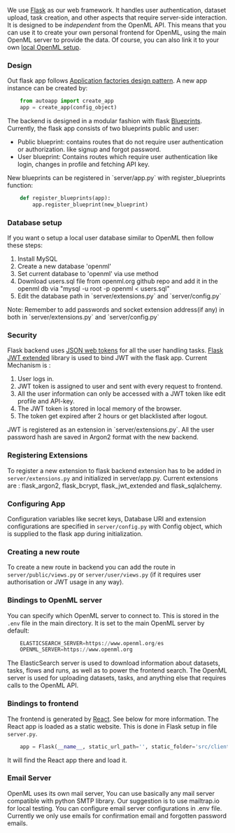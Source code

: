 We use [Flask](http://flask.pocoo.org/) as our web framework. It handles user
authentication, dataset upload, task creation, and other aspects that require
server-side interaction. It is designed to be _independent_ from the OpenML API.
This means that you can use it to create your own personal frontend for OpenML,
using the main OpenML server to provide the data. Of course, you can also link
it to your own [local OpenML setup](Local-Installation).

### Design
Out flask app follows [Application factories design pattern](https://flask.palletsprojects.com/en/1.1.x/patterns/appfactories/).
A new app instance can be created by:
``` python
    from autoapp import create_app
    app = create_app(config_object)
```

The backend is designed in a modular fashion with flask [Blueprints](https://flask.palletsprojects.com/en/1.0.x/blueprints/). Currently,
the flask app consists of two blueprints public and user:
<ul><li>Public blueprint: contains routes that do not require user authentication or authorization. like signup and forgot password.</li>
<li>User blueprint: Contains routes which require user authentication like login, changes in profile and fetching API key.</li></ul>

<p>New blueprints can be registered in `server/app.py` with register_blueprints function:</p>

``` python
    def register_blueprints(app):
        app.register_blueprint(new_blueprint)
```


### Database setup
If you want o setup a local user database similar to OpenML then follow these steps:
<ol>
<li>Install MySQL</li>
<li>Create a new database 'openml'</li>
<li>Set current database to 'openml' via use method</li>
<li>Download users.sql file from openml.org github repo and add it in the openml db via "mysql -u root -p openml < users.sql"</li>
<li>Edit the database path in `server/extensions.py` and `server/config.py`</li>
</ol>
Note: Remember to add passwords and socket extension address(if any) in both in `server/extensions.py` and `server/config.py` 


### Security
Flask backend uses [JSON web tokens](https://jwt.io/) for all the user handling tasks. [Flask JWT extended](https://flask-jwt-extended.readthedocs.io/en/stable/) library is used to bind JWT with the flask app.
Current Mechanism is :
<ol>
<li> User logs in.</li>
<li> JWT token is assigned to user and sent with every request to frontend.</li>
<li> All the user information can only be accessed with a JWT token like edit profile and API-key.</li>
<li> The JWT token is stored in local memory of the browser.</li>
<li> The token get expired after 2 hours or get blacklisted after logout.</li>
</ol>
<p>JWT is registered as an extension in `server/extensions.py`.
All the user password hash are saved in Argon2 format with the new backend.</p>

### Registering Extensions
To register a new extension to flask backend extension has to be added in `server/extensions.py` and initialized in server/app.py.
Current extensions are : flask_argon2, flask_bcrypt, flask_jwt_extended and flask_sqlalchemy.

### Configuring App
Configuration variables like secret keys, Database URI and extension configurations are specified in 
`server/config.py` with Config object, which is supplied to the flask app during initialization.

### Creating a new route
To create a new route in backend you can add the route in `server/public/views.py` or `server/user/views.py` (if it requires user authorisation or JWT usage in any way).  
 
### Bindings to OpenML server
You can specify which OpenML server to connect to.
This is stored in the `.env` file in the main directory. It is set to the main OpenML server by default:

``` python
    ELASTICSEARCH_SERVER=https://www.openml.org/es
    OPENML_SERVER=https://www.openml.org
```

The ElasticSearch server is used to download information about datasets, tasks, flows and runs, as well as to power the frontend search. The OpenML server is used for uploading datasets, tasks, and anything else that requires calls to the OpenML API.

### Bindings to frontend
The frontend is generated by [React](https://reactjs.org/). See below for more information. The React app is loaded as a static website. This is done in Flask setup in file `server.py`.

``` python
    app = Flask(__name__, static_url_path='', static_folder='src/client/app/build')
```

It will find the React app there and load it.

### Email Server
OpenML uses its own mail server, You can use basically any mail server compatible with python SMTP library. Our suggestion is to use mailtrap.io for local testing. You can configure email server configurations in .env file. Currently we only use emails for confirmation email and forgotten password emails.
